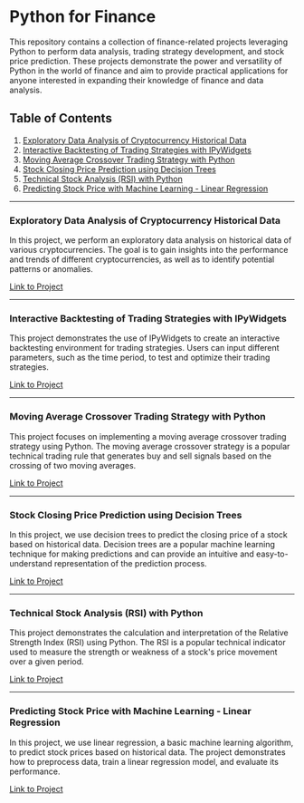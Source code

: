 # Python for Finance

This repository contains a collection of finance-related projects leveraging Python to perform data analysis, trading strategy development, and stock price prediction. These projects demonstrate the power and versatility of Python in the world of finance and aim to provide practical applications for anyone interested in expanding their knowledge of finance and data analysis.

## Table of Contents

1. [Exploratory Data Analysis of Cryptocurrency Historical Data](#exploratory-data-analysis-of-cryptocurrency-historical-data)
2. [Interactive Backtesting of Trading Strategies with IPyWidgets](#interactive-backtesting-of-trading-strategies-with-ipywidgets)
3. [Moving Average Crossover Trading Strategy with Python](#moving-average-crossover-trading-strategy-with-python)
4. [Stock Closing Price Prediction using Decision Trees](#stock-closing-price-prediction-using-decision-trees)
5. [Technical Stock Analysis (RSI) with Python](#technical-stock-analysis-rsi-with-python)
6. [Predicting Stock Price with Machine Learning - Linear Regression](#predicting-stock-price-with-machine-learning-linear-regression)

---

### Exploratory Data Analysis of Cryptocurrency Historical Data

In this project, we perform an exploratory data analysis on historical data of various cryptocurrencies. The goal is to gain insights into the performance and trends of different cryptocurrencies, as well as to identify potential patterns or anomalies.

[Link to Project](https://github.com/KuanlinBilly/Python-for-Finance-/blob/main/Exploratory_Data_Analysis_of_Cryptocurrency_Historical_Data.ipynb)

---

### Interactive Backtesting of Trading Strategies with IPyWidgets

This project demonstrates the use of IPyWidgets to create an interactive backtesting environment for trading strategies. Users can input different parameters, such as the time period, to test and optimize their trading strategies.

[Link to Project](https://github.com/KuanlinBilly/Python-for-Finance-/blob/main/Interactive%20Backtesting%20Trading%20Strategies%20with%20IPyWidgets.ipynb)

---

### Moving Average Crossover Trading Strategy with Python

This project focuses on implementing a moving average crossover trading strategy using Python. The moving average crossover strategy is a popular technical trading rule that generates buy and sell signals based on the crossing of two moving averages.

[Link to Project](https://github.com/KuanlinBilly/Python-for-Finance-/blob/main/Moving%20average%20crossover%20trading%20strategy%20with%20python.ipynb)

---

### Stock Closing Price Prediction using Decision Trees

In this project, we use decision trees to predict the closing price of a stock based on historical data. Decision trees are a popular machine learning technique for making predictions and can provide an intuitive and easy-to-understand representation of the prediction process.

[Link to Project](https://github.com/KuanlinBilly/Python-for-Finance-/blob/main/Stock%20Closing%20Price%20Prediction%20using%20Decision%20Tree.ipynb)

---

### Technical Stock Analysis (RSI) with Python

This project demonstrates the calculation and interpretation of the Relative Strength Index (RSI) using Python. The RSI is a popular technical indicator used to measure the strength or weakness of a stock's price movement over a given period.

[Link to Project](https://github.com/KuanlinBilly/Python-for-Finance-/blob/main/Technical_Stock_Analysis_(RSI)_with_Python.ipynb)

---

### Predicting Stock Price with Machine Learning - Linear Regression

In this project, we use linear regression, a basic machine learning algorithm, to predict stock prices based on historical data. The project demonstrates how to preprocess data, train a linear regression model, and evaluate its performance.

[Link to Project](https://github.com/KuanlinBilly/Python-for-Finance-/blob/main/Predicting%20the%20Stock%20Price%20with%20Machine%20Learning%20-%20Linear%20Regression.ipynb)

 
